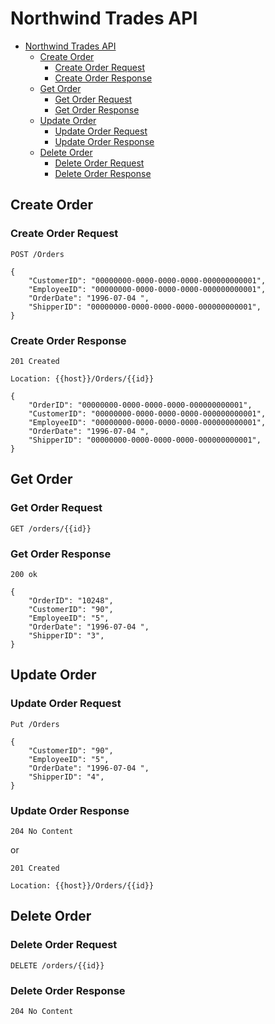# Northwind Trades API

- [Northwind Trades API](#northwind-trades-api)
  - [Create Order](#create-order)
    - [Create Order Request](#create-order-request)
    - [Create Order Response](#create-order-response)
  - [Get Order](#get-order)
    - [Get Order Request](#get-order-request)
    - [Get Order Response](#get-order-response)
  - [Update Order](#update-order)
    - [Update Order Request](#update-order-request)
    - [Update Order Response](#update-order-response)
  - [Delete Order](#delete-order)
    - [Delete Order Request](#delete-order-request)
    - [Delete Order Response](#delete-order-response)

## Create Order

### Create Order Request

```
POST /Orders
```

```
{
    "CustomerID": "00000000-0000-0000-0000-000000000001",
    "EmployeeID": "00000000-0000-0000-0000-000000000001",
    "OrderDate": "1996-07-04 ",
    "ShipperID": "00000000-0000-0000-0000-000000000001",
}
```

### Create Order Response

```
201 Created
```

```
Location: {{host}}/Orders/{{id}}
```

```
{
    "OrderID": "00000000-0000-0000-0000-000000000001",
    "CustomerID": "00000000-0000-0000-0000-000000000001",
    "EmployeeID": "00000000-0000-0000-0000-000000000001",
    "OrderDate": "1996-07-04 ",
    "ShipperID": "00000000-0000-0000-0000-000000000001",
}
```

## Get Order

### Get Order Request

```
GET /orders/{{id}}
```

### Get Order Response

```
200 ok
```

```
{
    "OrderID": "10248",
    "CustomerID": "90",
    "EmployeeID": "5",
    "OrderDate": "1996-07-04 ",
    "ShipperID": "3",
}

```

## Update Order

### Update Order Request

```
Put /Orders
```

```
{
    "CustomerID": "90",
    "EmployeeID": "5",
    "OrderDate": "1996-07-04 ",
    "ShipperID": "4",
}
```

### Update Order Response

```
204 No Content
```

or

```
201 Created
```

```
Location: {{host}}/Orders/{{id}}
```

## Delete Order

### Delete Order Request

```
DELETE /orders/{{id}}
```

### Delete Order Response

```
204 No Content
```
